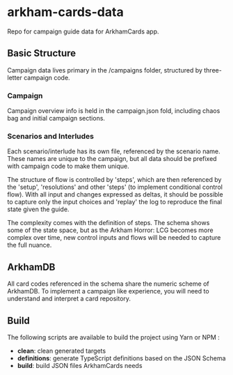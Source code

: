 # arkham-cards-data

Repo for campaign guide data for ArkhamCards app.

## Basic Structure

Campaign data lives primary in the /campaigns folder, structured by three-letter campaign code.

### Campaign

Campaign overview info is held in the campaign.json fold, including chaos bag and initial campaign sections.

### Scenarios and Interludes

Each scenario/interlude has its own file, referenced by the scenario name. These names are unique to the campaign, but all data should be prefixed with campaign code to make them unique.

The structure of flow is controlled by 'steps', which are then referenced by the 'setup', 'resolutions' and other 'steps' (to implement conditional control flow). With all input and changes expressed as deltas, it should be possible to capture only the input choices and 'replay' the log to reproduce the final state given the guide.

The complexity comes with the definition of steps. The schema shows some of the state space, but as the Arkham Horror: LCG becomes more complex over time, new control inputs and flows will be needed to capture the full nuance.

## ArkhamDB

All card codes referenced in the schema share the numeric scheme of ArkhamDB.
To implement a campaign like experience, you will need to understand and interpret a card repository.

## Build

The following scripts are available to build the project using Yarn or NPM :

- **clean**: clean generated targets
- **definitions**: generate TypeScript definitions based on the JSON Schema
- **build**: build JSON files ArkhamCards needs
